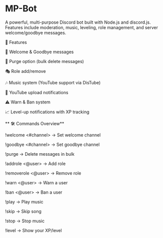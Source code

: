 # MP-Bot
A powerful, multi-purpose Discord bot built with Node.js and discord.js.
Features include moderation, music, leveling, role management, and server welcome/goodbye messages.

🚀 Features

👋 Welcome & Goodbye messages

🧹 Purge option (bulk delete messages)

🎭 Role add/remove

🎶 Music system (YouTube support via DisTube)

🔔 YouTube upload notifications

⚠️ Warn & Ban system

📈 Level-up notifications with XP tracking


**
🛠️ Commands Overview**

!welcome <#channel> → Set welcome channel

!goodbye <#channel> → Set goodbye channel

!purge <amount> → Delete messages in bulk

!addrole <@user> <role> → Add role

!removerole <@user> <role> → Remove role

!warn <@user> <reason> → Warn a user

!ban <@user> → Ban a user

!play <song> → Play music

!skip → Skip song

!stop → Stop music

!level → Show your XP/level
